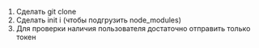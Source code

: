 1. Сделать git clone
2. Сделать init i (чтобы подгрузить node_modules)
3. Для проверки наличия пользователя достаточно отправить только токен
